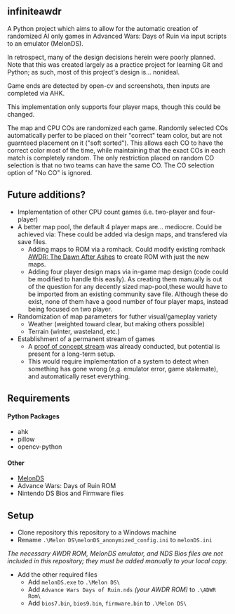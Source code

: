 ## infiniteawdr
A Python project which aims to allow for the automatic creation of randomized AI only games in Advanced Wars: Days of Ruin via input scripts to an emulator (MelonDS). 

In retrospect, many of the design decisions herein were poorly planned. Note that this was created largely as a practice project for learning Git and Python; as such, most of this project's design is... nonideal. 

Game ends are detected by open-cv and screenshots, then inputs are completed via AHK.

This implementation only supports four player maps, though this could be changed.

The map and CPU COs are randomized each game. Randomly selected COs automatically perfer to be placed on their "correct" team color, but are not guarnteed placement on it ("soft sorted"). This allows each CO to have the correct color most of the time, while maintaining that the exact COs in each match is completely random. The only restriction placed on random CO selection is that no two teams can have the same CO. The CO selection option of "No CO" is ignored.

## Future additions?
* Implementation of other CPU count games (i.e. two-player and four-player)
* A better map pool, the default 4 player maps are... mediocre. Could be achieved via: 
These could be added via design maps, and transfered via save files.
  * Adding maps to ROM via a romhack. Could modify existing romhack [AWDR: The Dawn After Ashes](https://forums.warsworldnews.com/viewtopic.php?f=37&t=14247&p=417152#p417152) to create ROM with just the new maps. 
  * Adding four player design maps via in-game map design (code could be modified to handle this easily). As creating them manually is out of the question for any decently sized map-pool,these would have to be imported from an existing community save file. Although these do exist, none of them have a good number of four player maps, instead being focused on two player. 
* Randomization of map parameters for futher visual/gameplay variety
  * Weather (weighted toward clear, but making others possible)
  * Terrain (winter, wasteland, etc.)
* Establishment of a permanent stream of games
  * A [proof of concept stream](https://www.youtube.com/watch?v=zHD_zqTZlN0) was already conducted, but potential is present for a long-term setup.
  * This would require implementation of a system to detect when something has gone wrong (e.g. emulator error, game stalemate), and automatically reset everything.

## Requirements
#### Python Packages
* ahk
* pillow
* opencv-python
#### Other
* [MelonDS](https://melonds.kuribo64.net/)
* Advance Wars: Days of Ruin ROM
* Nintendo DS Bios and Firmware files

## Setup
* Clone repository this repository to a Windows machine
* Rename `.\Melon DS\melonDS_anonymized_config.ini` to `melonDS.ini`

*The necessary AWDR ROM, MelonDS emulator, and NDS Bios files are *not* included in this repository; they must be added manually to your local copy.*
* Add the other required files
  * Add `melonDS.exe` to `.\Melon DS\`
  * Add `Advance Wars Days of Ruin.nds` *(your AWDR ROM)* to `.\ADWR Rom\`
  * Add `bios7.bin`, `bios9.bin`, `firmware.bin` to `.\Melon DS\`

